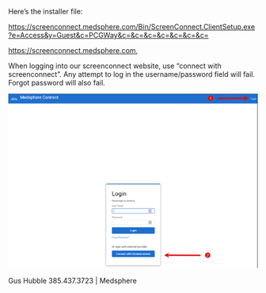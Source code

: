 Here’s the installer file:

https://screenconnect.medsphere.com/Bin/ScreenConnect.ClientSetup.exe?e=Access&y=Guest&c=PCGWay&c=&c=&c=&c=&c=&c=&c=

https://screenconnect.medsphere.com,

When logging into our screenconnect website, use “connect with screenconnect”. 
Any attempt to log in the username/password field will fail. 
Forgot password will also fail.

 ![image.png](/.attachments/image-cab4fc89-9e52-406a-8c0b-153b0084ae4d.png)

Gus Hubble
385.437.3723 | Medsphere
